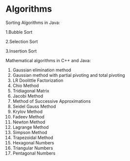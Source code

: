 # Algorithms
 
Sorting Algorithms in Java: 

 1.Bubble Sort 

 2.Selection Sort

 3.Insertion Sort


Mathematical algorithms in C++ and Java:

1. Gaussian elimination method
2. Gaussian method with partial pivoting and total pivoting
3. LR Doolittle Factorization
4. Chio Method
5. Tridiagonal Matrix
6. Jacobi Method
7. Method of Successive Approximations
8. Seidel Gauss Method
9. Krylov Method
10. Fadeev Method
11. Newton Method
12. Lagrange Method
13. Simpson Method
14. Trapezoidal Method
15. Hexagonal Numbers
16. Triangular Numbers
17. Pentagonal Numbers


